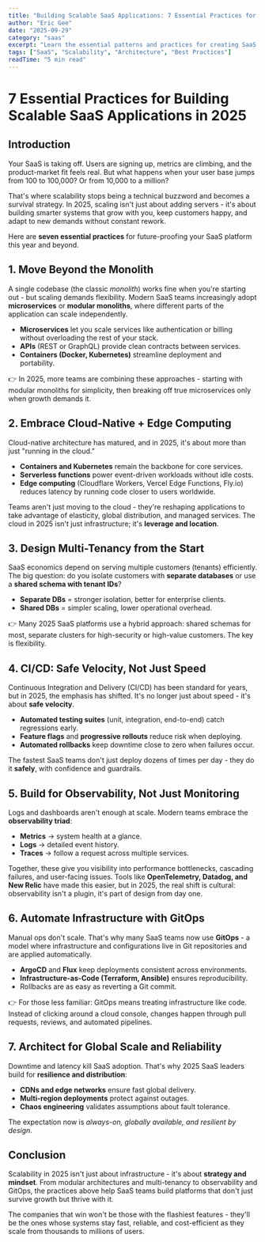 ```yaml
---
title: "Building Scalable SaaS Applications: 7 Essential Practices for 2025"
author: "Eric Gee"
date: "2025-09-29"
category: "saas"
excerpt: "Learn the essential patterns and practices for creating SaaS applications that can scale from startup to enterprise."
tags: ["SaaS", "Scalability", "Architecture", "Best Practices"]
readTime: "5 min read"
---
```


# **7 Essential Practices for Building Scalable SaaS Applications in 2025**

## **Introduction**

Your SaaS is taking off. Users are signing up, metrics are climbing, and the product-market fit feels real. But what happens when your user base jumps from 100 to 100,000? Or from 10,000 to a million?

That's where scalability stops being a technical buzzword and becomes a survival strategy. In 2025, scaling isn't just about adding servers - it's about building smarter systems that grow with you, keep customers happy, and adapt to new demands without constant rework.

Here are **seven essential practices** for future-proofing your SaaS platform this year and beyond.

## **1\. Move Beyond the Monolith**

A single codebase (the classic _monolith_) works fine when you're starting out - but scaling demands flexibility. Modern SaaS teams increasingly adopt **microservices** or **modular monoliths**, where different parts of the application can scale independently.

- **Microservices** let you scale services like authentication or billing without overloading the rest of your stack.
- **APIs** (REST or GraphQL) provide clean contracts between services.
- **Containers (Docker, Kubernetes)** streamline deployment and portability.

👉 In 2025, more teams are combining these approaches - starting with modular monoliths for simplicity, then breaking off true microservices only when growth demands it.

## **2\. Embrace Cloud-Native + Edge Computing**

Cloud-native architecture has matured, and in 2025, it's about more than just "running in the cloud."

- **Containers and Kubernetes** remain the backbone for core services.
- **Serverless functions** power event-driven workloads without idle costs.
- **Edge computing** (Cloudflare Workers, Vercel Edge Functions, Fly.io) reduces latency by running code closer to users worldwide.

Teams aren't just moving to the cloud - they're reshaping applications to take advantage of elasticity, global distribution, and managed services. The cloud in 2025 isn't just infrastructure; it's **leverage and location**.

## **3\. Design Multi-Tenancy from the Start**

SaaS economics depend on serving multiple customers (tenants) efficiently. The big question: do you isolate customers with **separate databases** or use a **shared schema with tenant IDs**?

- **Separate DBs** = stronger isolation, better for enterprise clients.
- **Shared DBs** = simpler scaling, lower operational overhead.

👉 Many 2025 SaaS platforms use a hybrid approach: shared schemas for most, separate clusters for high-security or high-value customers. The key is flexibility.

## **4\. CI/CD: Safe Velocity, Not Just Speed**

Continuous Integration and Delivery (CI/CD) has been standard for years, but in 2025, the emphasis has shifted. It's no longer just about speed - it's about **safe velocity**.

- **Automated testing suites** (unit, integration, end-to-end) catch regressions early.
- **Feature flags** and **progressive rollouts** reduce risk when deploying.
- **Automated rollbacks** keep downtime close to zero when failures occur.

The fastest SaaS teams don't just deploy dozens of times per day - they do it **safely**, with confidence and guardrails.

## **5\. Build for Observability, Not Just Monitoring**

Logs and dashboards aren't enough at scale. Modern teams embrace the **observability triad**:

- **Metrics** → system health at a glance.
- **Logs** → detailed event history.
- **Traces** → follow a request across multiple services.

Together, these give you visibility into performance bottlenecks, cascading failures, and user-facing issues. Tools like **OpenTelemetry, Datadog, and New Relic** have made this easier, but in 2025, the real shift is cultural: observability isn't a plugin, it's part of design from day one.

## **6\. Automate Infrastructure with GitOps**

Manual ops don't scale. That's why many SaaS teams now use **GitOps** - a model where infrastructure and configurations live in Git repositories and are applied automatically.

- **ArgoCD** and **Flux** keep deployments consistent across environments.
- **Infrastructure-as-Code (Terraform, Ansible)** ensures reproducibility.
- Rollbacks are as easy as reverting a Git commit.

👉 For those less familiar: GitOps means treating infrastructure like code. Instead of clicking around a cloud console, changes happen through pull requests, reviews, and automated pipelines.

## **7\. Architect for Global Scale and Reliability**

Downtime and latency kill SaaS adoption. That's why 2025 SaaS leaders build for **resilience and distribution**:

- **CDNs and edge networks** ensure fast global delivery.
- **Multi-region deployments** protect against outages.
- **Chaos engineering** validates assumptions about fault tolerance.

The expectation now is _always-on, globally available, and resilient by design_.

## **Conclusion**

Scalability in 2025 isn't just about infrastructure - it's about **strategy and mindset**. From modular architectures and multi-tenancy to observability and GitOps, the practices above help SaaS teams build platforms that don't just survive growth but thrive with it.

The companies that win won't be those with the flashiest features - they'll be the ones whose systems stay fast, reliable, and cost-efficient as they scale from thousands to millions of users.
